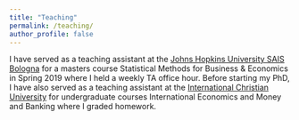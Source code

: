 ```yaml
---
title: "Teaching"
permalink: /teaching/
author_profile: false
---
```


I have served as a teaching assistant at the <a href="https://sais.jhu.edu/sais-europe" target="_blank">Johns Hopkins University SAIS Bologna</a> for a masters course Statistical Methods for Business & Economics in Spring 2019 where I held a weekly TA office hour. Before starting my PhD, I have also served as a teaching assistant at the <a href="https://www.icu.ac.jp/en/" target="_blank">International Christian University</a> for undergraduate courses International Economics and Money and Banking where I graded homework.
